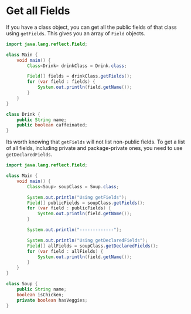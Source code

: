 # Get all Fields

If you have a class object, you can get all the public
fields of that class using `getFields`. This gives you
an array of `Field` objects.

```java
import java.lang.reflect.Field;

class Main {
    void main() {
        Class<Drink> drinkClass = Drink.class;

        Field[] fields = drinkClass.getFields();
        for (var field : fields) {
            System.out.println(field.getName());
        }
    }
}

class Drink {
    public String name;
    public boolean caffeinated;   
}
```

Its worth knowing that `getFields` will not list non-public fields. To
get a list of all fields, including private and package-private ones,
you need to use `getDeclaredFields`.

```java
import java.lang.reflect.Field;

class Main {
    void main() {
        Class<Soup> soupClass = Soup.class;

        System.out.println("Using getFields");
        Field[] publicFields = soupClass.getFields();
        for (var field : publicFields) {
            System.out.println(field.getName());
        }

        System.out.println("-------------");

        System.out.println("Using getDeclaredFields");
        Field[] allFields = soupClass.getDeclaredFields();
        for (var field : allFields) {
            System.out.println(field.getName());
        }
    }
}

class Soup {
    public String name;
    boolean isChicken;
    private boolean hasVeggies;   
}
```
